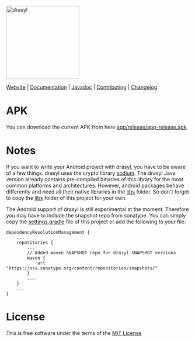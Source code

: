 [<img src="https://docs.drasyl.org/img/logo-text.svg" alt="drasyl" width="200"/>](https://drasyl.org)

[Website](https://drasyl.org) |
[Documentation](https://docs.drasyl.org) |
[Javadoc](https://api.drasyl.org) |
[Contributing](CONTRIBUTING.md) |
[Changelog](CHANGELOG.md)

# APK

You can download the current APK from here [app/release/app-release.apk](app/release/app-release.apk).

# Notes

If you want to write your Android project with drasyl, you have to be aware of a few things. 
drasyl uses the crypto library [sodium](https://libsodium.gitbook.io/). 
The drasyl Java version already contains pre-compiled binaries of this library for the most common platforms and architectures. 
However, android packages behave differently and need all their native libraries in the [libs](app/libs) folder. 
So don't forget to copy the [libs](app/libs) folder of this project for your own.

The Android support of drasyl is still experimental at the moment. 
Therefore you may have to include the snapshot repo from sonatype. 
You can simply copy the [settings.gradle](settings.gradle) file of this project 
or add the following to your file:

```
dependencyResolutionManagement {
    ...
    repositories {
        ...
        // Added maven SNAPSHOT repo for drasyl SNAPSHOT versions
        maven {
            url "https://oss.sonatype.org/content/repositories/snapshots/"
        }
        ...
    }
    ...
}
```

# License

This is free software under the terms of the [MIT License](LICENSE)
